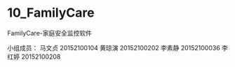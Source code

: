 # 10_FamilyCare
FamilyCare-家庭安全监控软件

小组成员：
马文贞 20152100104
黄琼演 20152100202
李素静 20152100036
李红婷 20152100208
